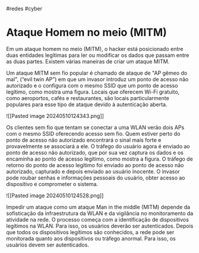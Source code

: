 #redes #cyber 
# Ataque Homem no meio (MITM)

Em um ataque homem no meio (MITM), o hacker está posicionado entre duas entidades legítimas para ler ou modificar os dados que passam entre as duas partes. Existem várias maneiras de criar um ataque MITM.

Um ataque MITM sem fio popular é chamado de ataque de "AP gêmeo do mal", (“evil twin AP”) em que um invasor introduz um ponto de acesso não autorizado e o configura com o mesmo SSID que um ponto de acesso legítimo, como mostra uma figura. Locais que oferecem Wi-Fi gratuito, como aeroportos, cafés e restaurantes, são locais particularmente populares para esse tipo de ataque devido à autenticação aberta.

![[Pasted image 20240510124343.png]]

Os clientes sem fio que tentam se conectar a uma WLAN verão dois APs com o mesmo SSID oferecendo acesso sem fio. Quem estiver perto do ponto de acesso não autorizado encontrará o sinal mais forte e provavelmente se associará a ele. O tráfego do usuário agora é enviado ao ponto de acesso não autorizado, que por sua vez captura os dados e os encaminha ao ponto de acesso legítimo, como mostra a figura. O tráfego de retorno do ponto de acesso legítimo foi enviado ao ponto de acesso não autorizado, capturado e depois enviado ao usuário inocente. O invasor pode roubar senhas e informações pessoais do usuário, obter acesso ao dispositivo e comprometer o sistema.

![[Pasted image 20240510124528.png]]

Impedir um ataque como um ataque Man in the middle (MITM) depende da sofisticação da infraestrutura da WLAN e da vigilância no monitoramento da atividade na rede. O processo começa com a identificação de dispositivos legítimos na WLAN. Para isso, os usuários deverão ser autenticados. Depois que todos os dispositivos legítimos são conhecidos, a rede pode ser monitorada quanto aos dispositivos ou tráfego anormal. Para isso, os usuários devem ser autenticados.




























